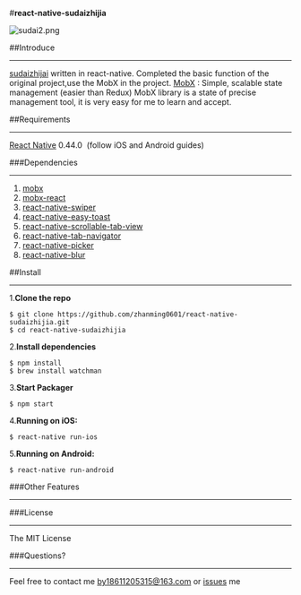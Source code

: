 #**react-native-sudaizhijia**


![sudai2.png](http://upload-images.jianshu.io/upload_images/2018589-5be5874730aea689.png?imageMogr2/auto-orient/strip%7CimageView2/2/w/1240)


##Introduce
***

[sudaizhijai](https://github.com/zhanming0601/react-native-sudaizhijia) written in react-native.
Completed the basic function of the original project,use the MobX in the project.
[MobX](https://mobxjs.github.io/mobx/) : Simple, scalable state management (easier than Redux)
MobX library is a state of precise management tool, it is very easy for me to learn and accept.



##Requirements
***
[React Native](http://facebook.github.io/react-native/docs/getting-started.html) 0.44.0
 (follow iOS and Android guides)


###Dependencies
***
1. [mobx](https://github.com/mobxjs/mobx)
2. [mobx-react](https://github.com/mobxjs/mobx-react)
3. [react-native-swiper](https://github.com/leecade/react-native-swiper)
4. [react-native-easy-toast](https://github.com/crazycodeboy/react-native-easy-toast)
5. [react-native-scrollable-tab-view](https://github.com/skv-headless/react-native-scrollable-tab-view)
6. [react-native-tab-navigator](https://github.com/happypancake/react-native-tab-navigator)
7. [react-native-picker](https://github.com/beefe/react-native-picker)
8. [react-native-blur](https://github.com/react-native-community/react-native-blur)

##Install
***

1.**Clone the repo**

```
$ git clone https://github.com/zhanming0601/react-native-sudaizhijia.git
$ cd react-native-sudaizhijia
```
2.**Install dependencies**

```
$ npm install
$ brew install watchman
```
3.**Start Packager**

```
$ npm start
```
4.**Running on iOS:**

```
$ react-native run-ios
```
5.**Running on Android:**

```
$ react-native run-android
```


###Other Features
***


###License
***
The MIT License

###Questions?
***
Feel free to contact me by18611205315@163.com or [issues](https://github.com/zhanming0601/react-native-sudaizhijia/issues) me